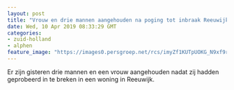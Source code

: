 ```yaml
---
layout: post
title: "Vrouw en drie mannen aangehouden na poging tot inbraak Reeuwijk"
date: Wed, 10 Apr 2019 08:33:29 GMT
categories: 
- zuid-holland 
- alphen 
feature_image: "https://images0.persgroep.net/rcs/imyZf1KUTpUOKG_N9xf9rvdR4G4/diocontent/135963037/_fitwidth/400/?appId=21791a8992982cd8da851550a453bd7f&quality=0.7"
---
```


Er zijn gisteren drie mannen en een vrouw aangehouden nadat zij hadden geprobeerd in te breken in een woning in Reeuwijk.
